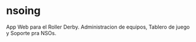 # nsoing
App Web para el Roller Derby. Administracion de equipos, Tablero de juego y Soporte pra NSOs.
